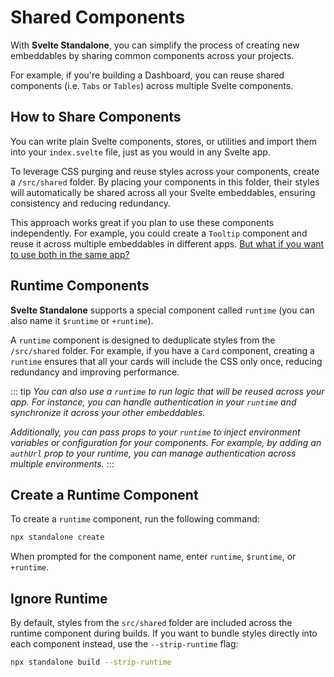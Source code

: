 # Shared Components

With **Svelte Standalone**, you can simplify the process of creating new embeddables by sharing common components across your projects.

For example, if you're building a Dashboard, you can reuse shared components (i.e. `Tabs` or `Tables`) across multiple Svelte components.

## How to Share Components

You can write plain Svelte components, stores, or utilities and import them into your `index.svelte` file, just as you would in any Svelte app.

To leverage CSS purging and reuse styles across your components, create a `/src/shared` folder. By placing your components in this folder, their styles will automatically be shared across all your Svelte embeddables, ensuring consistency and reducing redundancy.

This approach works great if you plan to use these components independently. For example, you could create a `Tooltip` component and reuse it across multiple embeddables in different apps. [But what if you want to use both in the same app?](#runtime-components)

## Runtime Components

**Svelte Standalone** supports a special component called `runtime` (you can also name it `$runtime` or `+runtime`).

A `runtime` component is designed to deduplicate styles from the `/src/shared` folder. For example, if you have a `Card` component, creating a `runtime` ensures that all your cards will include the CSS only once, reducing redundancy and improving performance.

::: tip
_You can also use a `runtime` to run logic that will be reused across your app. For instance, you can handle authentication in your `runtime` and synchronize it across your other embeddables._

_Additionally, you can pass props to your `runtime` to inject environment variables or configuration for your components. For example, by adding an `authUrl` prop to your runtime, you can manage authentication across multiple environments._
:::

## Create a Runtime Component

To create a `runtime` component, run the following command:

```bash
npx standalone create
```

When prompted for the component name, enter `runtime`, `$runtime`, or `+runtime`.

## Ignore Runtime

By default, styles from the `src/shared` folder are included across the runtime component during builds. If you want to bundle styles directly into each component instead, use the `--strip-runtime` flag:

```bash
npx standalone build --strip-runtime
```
